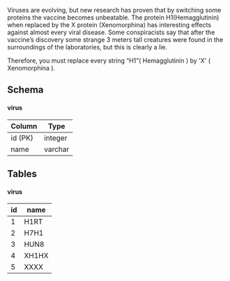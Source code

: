Viruses are evolving, but new research has proven that by switching some proteins the vaccine becomes unbeatable. The protein H1(Hemagglutinin) when replaced by the X protein (Xenomorphina) has interesting effects against almost every viral disease. Some conspiracists say that after the vaccine’s discovery some strange 3 meters tall creatures were found in the surroundings of the laboratories, but this is clearly a lie.

Therefore, you must replace every string “H1”( Hemagglutinin ) by 'X' ( Xenomorphina ).

## Schema
#### virus
| Column | Type |
|--------|------|
| id (PK) | integer |
| name | varchar |
 
## Tables
#### virus
| id | name |
|----|------|
| 1 | H1RT |
| 2 | H7H1 |
| 3 | HUN8 |
| 4 | XH1HX |
| 5 | XXXX |
 